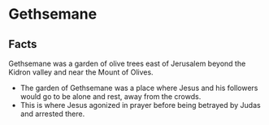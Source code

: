 # Gethsemane

## Facts

Gethsemane was a garden of olive trees east of Jerusalem beyond the Kidron valley and near the Mount of Olives.

* The garden of Gethsemane was a place where Jesus and his followers would go to be alone and rest, away from the crowds.
* This is where Jesus agonized in prayer before being betrayed by Judas and arrested there.